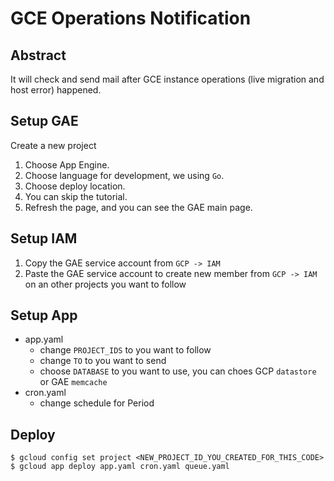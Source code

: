# GCE Operations Notification

## Abstract
It will check and send mail after GCE instance operations (live migration and host error) happened.

## Setup GAE

Create a new project
1. Choose App Engine.
2. Choose language for development, we using `Go`.
3. Choose deploy location.
4. You can skip the tutorial.
5. Refresh the page, and you can see the GAE main page.

## Setup IAM
1. Copy the GAE service account from `GCP -> IAM`
2. Paste the GAE service account to create new member from `GCP -> IAM` on an other projects you want to follow

## Setup App
- app.yaml
  - change `PROJECT_IDS` to you want to follow
  - change `TO` to you want to send
  - choose `DATABASE` to you want to use, you can choes GCP `datastore` or GAE `memcache`
- cron.yaml
  - change schedule for Period

## Deploy
```
$ gcloud config set project <NEW_PROJECT_ID_YOU_CREATED_FOR_THIS_CODE>
$ gcloud app deploy app.yaml cron.yaml queue.yaml
```
